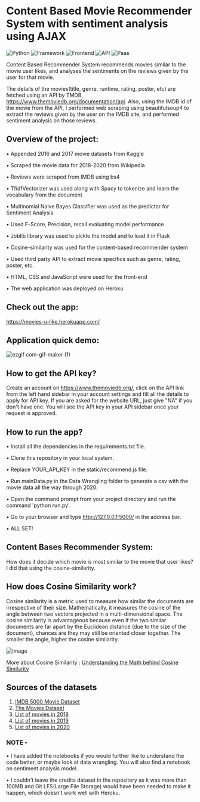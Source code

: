 # Content Based Movie Recommender System with sentiment analysis using AJAX
![Python](https://img.shields.io/badge/Python-3.8-blueviolet)
![Framework](https://img.shields.io/badge/Framework-Flask-red)
![Frontend](https://img.shields.io/badge/Frontend-HTML/CSS/JS-green)
![API](https://img.shields.io/badge/API-TMDB-fcba03)
![Paas](https://img.shields.io/badge/Paas-Heroku-orange)


Content Based Recommender System recommends movies similar to the movie user likes, and analyses the sentiments on the reviews given by the user for that movie.

The details of the movies(title, genre, runtime, rating, poster, etc) are fetched using an API by TMDB, https://www.themoviedb.org/documentation/api. Also, using the IMDB id of the movie from the API, I performed web scraping using beautifulsoup4 to extract the reviews given by the user on the IMDB site, and performed sentiment analysis on those reviews.

## Overview of the project:

•	Appended 2016 and 2017 movie datasets from Kaggle 

•	Scraped the movie data for 2018-2020 from Wikipedia 

•	Reviews were scraped from IMDB using bs4 

•	TfidfVectorizer was used along with Spacy to tokenize and learn the vocabulary from the document 

•	Multinomial Naive Bayes Classifier was used as the predictor for Sentiment Analysis 

•	Used F-Score, Precision, recall evaluating model performance

•	Joblib library was used to pickle the model and to load it in Flask

•	Cosine-similarity was used for the content-based recommender system

•	Used third party API to extract movie specifics such as genre, rating, poster, etc.

•	HTML, CSS and JavaScript were used for the front-end 

•	The web application was deployed on Heroku

## Check out the app: 

https://movies-u-like.herokuapp.com/

## Application quick demo: 

![ezgif com-gif-maker (1)](https://user-images.githubusercontent.com/67918990/103171183-14c80580-4818-11eb-9c5b-1f7e41362095.gif)

## How to get the API key?
Create an account on https://www.themoviedb.org/, click on the API link from the left hand sidebar in your account settings and fill all the details to apply for API key. If you are asked for the website URL, just give "NA" if you don't have one. You will see the API key in your API sidebar once your request is approved.

## How to run the app?

• Install all the dependencies in the requirements.txt file.

• Clone this repository in your local system.

• Replace YOUR_API_KEY in the static/recommend.js file.

• Run mainData.py in the Data Wrangling folder to generate a csv with the movie data all the way through 2020. 

• Open the command prompt from your project directory and run the command 'python run.py'.

• Go to your browser and type http://127.0.0.1:5000/ in the address bar.

• ALL SET! 

## Content Bases Recommender System:

How does it decide which movie is most similar to the movie that user likes? 
I did that using the cosine-similarity. 

## How does Cosine Similarity work?

Cosine similarity is a metric used to measure how similar the documents are irrespective of their size. Mathematically, it measures the cosine of the angle between two vectors projected in a multi-dimensional space. The cosine similarity is advantageous because even if the two similar documents are far apart by the Euclidean distance (due to the size of the document), chances are they may still be oriented closer together. The smaller the angle, higher the cosine similarity.

  ![image](https://user-images.githubusercontent.com/36665975/70401457-a7530680-1a55-11ea-9158-97d4e8515ca4.png)
  
More about Cosine Similarity : [Understanding the Math behind Cosine Similarity](https://www.machinelearningplus.com/nlp/cosine-similarity/)

## Sources of the datasets 

1. [IMDB 5000 Movie Dataset](https://www.kaggle.com/carolzhangdc/imdb-5000-movie-dataset)
2. [The Movies Dataset](https://www.kaggle.com/rounakbanik/the-movies-dataset)
3. [List of movies in 2018](https://en.wikipedia.org/wiki/List_of_American_films_of_2018)
4. [List of movies in 2019](https://en.wikipedia.org/wiki/List_of_American_films_of_2019)
5. [List of movies in 2020](https://en.wikipedia.org/wiki/List_of_American_films_of_2020)

### NOTE - 

• I have added the notebooks if you would further like to understand the code better, or maybe look at data wrangling. You will also find a notebook on sentiment analysis model. 

• I couldn't leave the credits dataset in the repository as it was more than 100MB and Git LFS(Large File Storage) would have been needed to make it happen, which doesn't work well with Heroku. 
